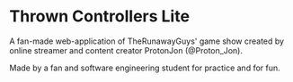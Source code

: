 # Thrown Controllers Lite
A fan-made web-application of TheRunawayGuys' game show created by online streamer and content creator ProtonJon (@Proton_Jon).

Made by a fan and software engineering student for practice and for fun.
